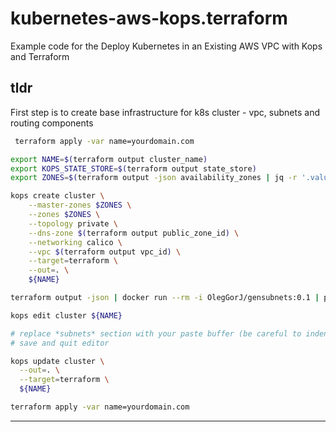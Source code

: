 # kubernetes-aws-kops.terraform

 Example code for the Deploy Kubernetes in an Existing AWS VPC with Kops and Terraform

 ## tldr

First step is to create base infrastructure for k8s cluster - vpc, subnets and routing components

```bash
 terraform apply -var name=yourdomain.com

```

```bash
export NAME=$(terraform output cluster_name)
export KOPS_STATE_STORE=$(terraform output state_store)
export ZONES=$(terraform output -json availability_zones | jq -r '.value|join(",")')

kops create cluster \
    --master-zones $ZONES \
    --zones $ZONES \
    --topology private \
    --dns-zone $(terraform output public_zone_id) \
    --networking calico \
    --vpc $(terraform output vpc_id) \
    --target=terraform \
    --out=. \
    ${NAME}
```


```bash
terraform output -json | docker run --rm -i OlegGorJ/gensubnets:0.1 | pbcopy

kops edit cluster ${NAME}

```

```bash
# replace *subnets* section with your paste buffer (be careful to indent properly)
# save and quit editor

kops update cluster \
  --out=. \
  --target=terraform \
  ${NAME}

terraform apply -var name=yourdomain.com
```




---
